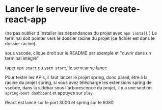 # Lancer le serveur live de create-react-app
(ne pas oublier d'installer les dépendances du projet avec `npm install` )
Le terminal doit pointer vers le dossier racine du projet (ce fichier est dans le dossier racine).

sous vscode, clique droit sur le README par exemple et "ouvrir dans un terminal intégré"

taper `npm start` ou `yarn start`, le serveur se lance

Pour tester les APIs, il faut lancer le projet spring, donc pareil, être à la racine du projet spring, si vous avez téléchargé les extensions spring de vscode, dans la sidebar sous l'arborescence du projet, il y a une section `spring-boot dashboard` et appuyes sur `play`.

React est lancé sur le port 3000 et spring sur le 8080